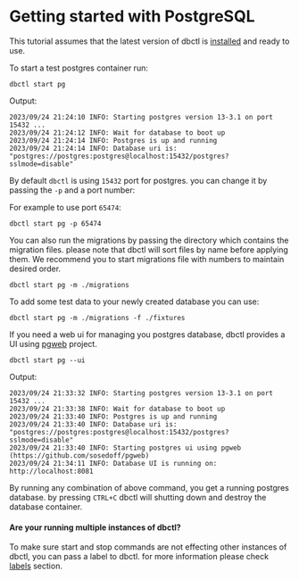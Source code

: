 # Getting started with PostgreSQL 

This tutorial assumes that the latest version of dbctl is
[installed](../overview/install.md) and ready to use.

To start a test postgres container run:

```shell
dbctl start pg
```

Output:
```shell
2023/09/24 21:24:10 INFO: Starting postgres version 13-3.1 on port 15432 ...
2023/09/24 21:24:12 INFO: Wait for database to boot up
2023/09/24 21:24:14 INFO: Postgres is up and running
2023/09/24 21:24:14 INFO: Database uri is: "postgres://postgres:postgres@localhost:15432/postgres?sslmode=disable"
```

By default `dbctl` is using `15432` port for postgres. you can change it by passing the `-p` and a port number:

For example to use port `65474`:

```shell
dbctl start pg -p 65474
```

You can also run the migrations by passing the directory which contains the migration files. please note that dbctl will sort files by name before applying them.
We recommend you to start migrations file with numbers to maintain desired order. 

```shell
dbctl start pg -m ./migrations
```

To add some test data to your newly created database you can use:

```shell
dbctl start pg -m ./migrations -f ./fixtures
```

If you need a web ui for managing you postgres database, dbctl provides a UI using [pgweb](https://github.com/sosedoff/pgweb) project. 


```shell
dbctl start pg --ui
```

Output:
```
2023/09/24 21:33:32 INFO: Starting postgres version 13-3.1 on port 15432 ...
2023/09/24 21:33:38 INFO: Wait for database to boot up
2023/09/24 21:33:40 INFO: Postgres is up and running
2023/09/24 21:33:40 INFO: Database uri is: "postgres://postgres:postgres@localhost:15432/postgres?sslmode=disable"
2023/09/24 21:33:40 INFO: Starting postgres ui using pgweb (https://github.com/sosedoff/pgweb)
2023/09/24 21:34:11 INFO: Database UI is running on: http://localhost:8081
```

By running any combination of above command, you get a running postgres database. by pressing `CTRL+C` dbctl will shutting down and destroy the database container.


#### Are your running multiple instances of dbctl?
To make sure start and stop commands are not effecting other instances of dbctl, you can pass a label to dbctl.
for more information please check [labels](../reference/labels.md) section.
